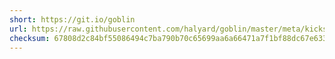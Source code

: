 ```yaml
---
short: https://git.io/goblin
url: https://raw.githubusercontent.com/halyard/goblin/master/meta/kickstart
checksum: 67808d2c84bf55086494c7ba790b70c65699aa6a66471a7f1bf88dc67e63341b
---
```

